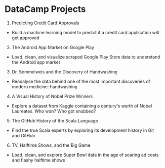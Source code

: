 # DataCamp Projects

1. Predicting Credit Card Approvals
* Build a machine learning model to predict if a credit card application will get approved


2. The Android App Market on Google Play
* Load, clean, and visualize scraped Google Play Store data to understand the Android app market

3. Dr. Semmelweis and the Discovery of Handwashing
* Reanalyse the data behind one of the most important discoveries of modern medicine: handwashing

4. A Visual History of Nobel Prize Winners
* Explore a dataset from Kaggle containing a century's worth of Nobel Laureates. Who won? Who got snubbed?

5. The GitHub History of the Scala Language
* Find the true Scala experts by exploring its development history in Git and GitHub

6. TV, Halftime Shows, and the Big Game
* Load, clean, and explore Super Bowl data in the age of soaring ad costs and flashy halftime shows

